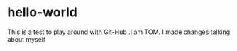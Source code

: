 # hello-world
This is a test to play around with Git-Hub
.I am TOM. I made changes talking about myself
